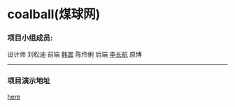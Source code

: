 # coalball(煤球网)

### 项目小组成员:
设计师 刘松迪
前端 [韩震](http://www.cumter.cn/) 陈伶俐
后端 [李长航](http://www.sail.name/) 原博

************

### 项目演示地址
[here](http://www.sail.name/coalball/index.html)